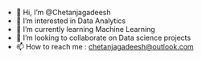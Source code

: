 - 👋 Hi, I’m @Chetanjagadeesh
- 👀 I’m interested in Data Analytics
- 🌱 I’m currently learning Machine Learning
- 💞️ I’m looking to collaborate on Data science projects
- 📫 How to reach me : chetanjagadeesh@outlook.com

<!---
Chetanjagadeesh/Chetanjagadeesh is a ✨ special ✨ repository because its `README.md` (this file) appears on your GitHub profile.
You can click the Preview link to take a look at your changes.
--->
